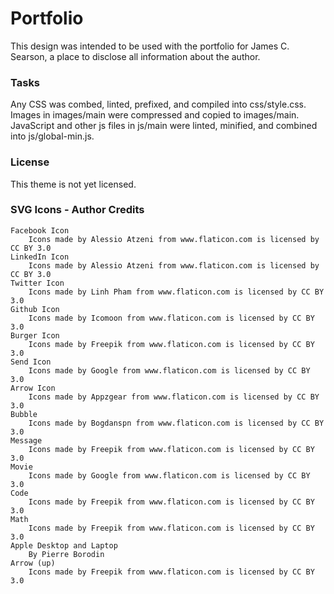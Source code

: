 # Portfolio

This design was intended to be used with the portfolio for James C. Searson, a place to disclose all information about the author.

### Tasks

Any CSS was combed, linted, prefixed, and compiled into css/style.css.
Images in images/main were compressed and copied to images/main.
JavaScript and other js files in js/main were linted, minified, and combined into js/global-min.js.

### License

This theme is not yet licensed.

### SVG Icons - Author Credits

	Facebook Icon
		Icons made by Alessio Atzeni from www.flaticon.com is licensed by CC BY 3.0
	LinkedIn Icon
		Icons made by Alessio Atzeni from www.flaticon.com is licensed by CC BY 3.0
	Twitter Icon
		Icons made by Linh Pham from www.flaticon.com is licensed by CC BY 3.0
	Github Icon
		Icons made by Icomoon from www.flaticon.com is licensed by CC BY 3.0
	Burger Icon
		Icons made by Freepik from www.flaticon.com is licensed by CC BY 3.0
	Send Icon
		Icons made by Google from www.flaticon.com is licensed by CC BY 3.0
	Arrow Icon
		Icons made by Appzgear from www.flaticon.com is licensed by CC BY 3.0
	Bubble
		Icons made by Bogdanspn from www.flaticon.com is licensed by CC BY 3.0
	Message
		Icons made by Freepik from www.flaticon.com is licensed by CC BY 3.0
	Movie
		Icons made by Google from www.flaticon.com is licensed by CC BY 3.0
	Code
		Icons made by Freepik from www.flaticon.com is licensed by CC BY 3.0
	Math
		Icons made by Freepik from www.flaticon.com is licensed by CC BY 3.0
	Apple Desktop and Laptop
		By Pierre Borodin
	Arrow (up)
		Icons made by Freepik from www.flaticon.com is licensed by CC BY 3.0